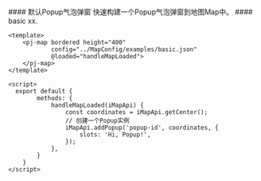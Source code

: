 <cn>
#### 默认Popup气泡弹窗
快速构建一个Popup气泡弹窗到地图Map中。
</cn>

<us>
#### basic
xx.
</us>

```tpl
<template>
	<pj-map bordered height="400" 
			config="../MapConfig/examples/basic.json" 
			@loaded="handleMapLoaded">
	</pj-map>
</template>

<script>
  export default {
		methods: {
			handleMapLoaded(iMapApi) {
				const coordinates = iMapApi.getCenter();
				// 创建一个Popup实例
				iMapApi.addPopup('popup-id', coordinates, {
					slots: 'Hi, Popup!',
				});
			},
		}
	}
</script>
```